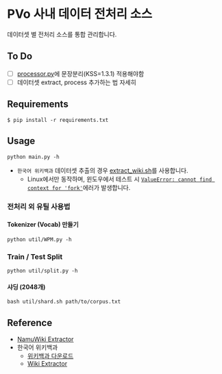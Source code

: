 # PVo 사내 데이터 전처리 소스
데이터셋 별 전처리 소스를 통합 관리합니다.

## To Do
- [ ] [processor.py](processor.py)에 문장분리(KSS=1.3.1) 적용해야함
- [ ] 데이터셋 extract, process 추가하는 법 자세히

## Requirements
```
$ pip install -r requirements.txt
```

## Usage
```commandline
python main.py -h
```
- `한국어 위키백과` 데이터셋 추출의 경우 [extract_wiki.sh](extract_wiki.sh)를 사용합니다.
  - Linux에서만 동작하며, 윈도우에서 테스트 시 [`ValueError: cannot find context for 'fork'`](https://github.com/attardi/wikiextractor/issues/287)에러가 발생합니다.

### 전처리 외 유틸 사용법
#### Tokenizer (Vocab) 만들기
```commandline
python util/WPM.py -h
```

### Train / Test Split
```commandline
python util/split.py -h
```

#### 샤딩 (2048개)
```commandline
bash util/shard.sh path/to/corpus.txt
```

## Reference
- [NamuWiki Extractor](https://github.com/jonghwanhyeon/namu-wiki-extractor)
- 한국어 위키백과
  - [위키백과 다운로드](https://ko.wikipedia.org/wiki/%EC%9C%84%ED%82%A4%EB%B0%B1%EA%B3%BC:%EB%8D%B0%EC%9D%B4%ED%84%B0%EB%B2%A0%EC%9D%B4%EC%8A%A4_%EB%8B%A4%EC%9A%B4%EB%A1%9C%EB%93%9C)
  - [Wiki Extractor](https://github.com/attardi/wikiextractor)
